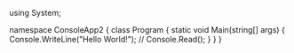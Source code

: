 using System;

namespace ConsoleApp2
{
    class Program
    {
        static void Main(string[] args)
        {
            Console.WriteLine("Hello World!");
          //  Console.Read();
        }
    }
}
